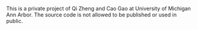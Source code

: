 This is a private project of Qi Zheng and Cao Gao at University of Michigan Ann Arbor.
The source code is not allowed to be published or used in public.
